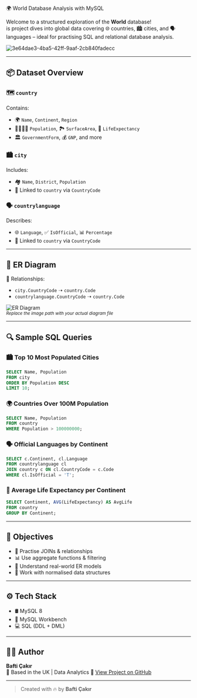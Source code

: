 🌍 World Database Analysis with MySQL

Welcome to a structured exploration of the **World** database!  
is project dives into global data covering 🌐 countries, 🏙️ cities, and 🗣️ languages – ideal for practising SQL and relational database analysis.

![3e64dae3-4ba5-42ff-9aaf-2cb840fadecc](https://github.com/user-attachments/assets/7535afc2-ee7e-44b0-a5aa-c3157362113c)


---

## 📦 Dataset Overview

### 🗺️ `country`
Contains:
- 🌍 `Name`, `Continent`, `Region`
- 👨‍👩‍👧‍👦 `Population`, 🏞️ `SurfaceArea`, 💉 `LifeExpectancy`
- 🏛️ `GovernmentForm`, 💰 `GNP`, and more

### 🏙️ `city`
Includes:
- 🏘️ `Name`, `District`, `Population`
- 🔗 Linked to `country` via `CountryCode`

### 🗣️ `countrylanguage`
Describes:
- 🌐 `Language`, ✅ `IsOfficial`, 📊 `Percentage`
- 🔗 Linked to `country` via `CountryCode`

---

## 🧭 ER Diagram

📌 Relationships:
- `city.CountryCode` ➝ `country.Code`  
- `countrylanguage.CountryCode` ➝ `country.Code`

![ER Diagram](./path-to-your-diagram.png)  
<sub>*Replace the image path with your actual diagram file*</sub>

---

## 🔍 Sample SQL Queries

### 🏙️ Top 10 Most Populated Cities
```sql
SELECT Name, Population 
FROM city 
ORDER BY Population DESC 
LIMIT 10;
```

### 🌍 Countries Over 100M Population
```sql
SELECT Name, Population 
FROM country 
WHERE Population > 100000000;
```

### 🗣️ Official Languages by Continent
```sql
SELECT c.Continent, cl.Language 
FROM countrylanguage cl
JOIN country c ON cl.CountryCode = c.Code
WHERE cl.IsOfficial = 'T';
```

### 🧬 Average Life Expectancy per Continent
```sql
SELECT Continent, AVG(LifeExpectancy) AS AvgLife
FROM country
GROUP BY Continent;
```

---

## 🎯 Objectives

- 🤝 Practise JOINs & relationships
- 📊 Use aggregate functions & filtering
- 🧠 Understand real-world ER models
- 🔄 Work with normalised data structures

---

## ⚙️ Tech Stack

- 🛢️ MySQL 8  
- 🧰 MySQL Workbench  
- 💻 SQL (DDL + DML)

---

## 🙋‍♂️ Author

**Bafti Çakır**  
📍 Based in the UK | Data Analytics 
🔗 [View Project on GitHub](https://github.com/bafticakir/World-Database-Analysis)

---

> Created with 🔥 by **Bafti Çakır**
